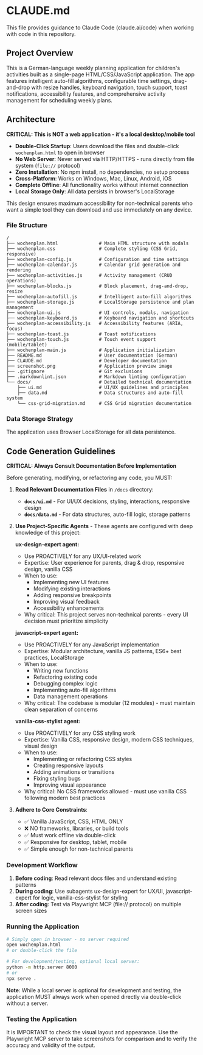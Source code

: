 # CLAUDE.md

This file provides guidance to Claude Code (claude.ai/code) when working with code in this repository.

## Project Overview

This is a German-language weekly planning application for children's activities built as a single-page
HTML/CSS/JavaScript application. The app features intelligent auto-fill algorithms, configurable time settings,
drag-and-drop with resize handles, keyboard navigation, touch support, toast notifications, accessibility
features, and comprehensive activity management for scheduling weekly plans.

## Architecture

**CRITICAL: This is NOT a web application - it's a local desktop/mobile tool**

- **Double-Click Startup**: Users download the files and double-click `wochenplan.html` to open in browser
- **No Web Server**: Never served via HTTP/HTTPS - runs directly from file system (`file://` protocol)
- **Zero Installation**: No npm install, no dependencies, no setup process
- **Cross-Platform**: Works on Windows, Mac, Linux, Android, iOS
- **Complete Offline**: All functionality works without internet connection
- **Local Storage Only**: All data persists in browser's LocalStorage

This design ensures maximum accessibility for non-technical parents who want a simple tool they can download and use immediately on any device.

### File Structure

```text
/
├── wochenplan.html               # Main HTML structure with modals
├── wochenplan.css                # Complete styling (CSS Grid, responsive)
├── wochenplan-config.js          # Configuration and time settings
├── wochenplan-calendar.js        # Calendar grid generation and rendering
├── wochenplan-activities.js      # Activity management (CRUD operations)
├── wochenplan-blocks.js          # Block placement, drag-and-drop, resize
├── wochenplan-autofill.js        # Intelligent auto-fill algorithms
├── wochenplan-storage.js         # LocalStorage persistence and plan management
├── wochenplan-ui.js              # UI controls, modals, navigation
├── wochenplan-keyboard.js        # Keyboard navigation and shortcuts
├── wochenplan-accessibility.js   # Accessibility features (ARIA, focus)
├── wochenplan-toast.js           # Toast notifications
├── wochenplan-touch.js           # Touch event support (mobile/tablet)
├── wochenplan-main.js            # Application initialization
├── README.md                     # User documentation (German)
├── CLAUDE.md                     # Developer documentation
├── screenshot.png                # Application preview image
├── .gitignore                    # Git exclusions
├── .markdownlint.json            # Markdown linting configuration
└── docs/                         # Detailed technical documentation
    ├── ui.md                     # UI/UX guidelines and principles
    ├── data.md                   # Data structures and auto-fill system
    └── css-grid-migration.md     # CSS Grid migration documentation
```

### Data Storage Strategy

The application uses Browser LocalStorage for all data persistence.

## Code Generation Guidelines

**CRITICAL: Always Consult Documentation Before Implementation**

Before generating, modifying, or refactoring any code, you MUST:

1. **Read Relevant Documentation Files** in `/docs` directory:
   - **`docs/ui.md`** - For UI/UX decisions, styling, interactions, responsive design
   - **`docs/data.md`** - For data structures, auto-fill logic, storage patterns

2. **Use Project-Specific Agents** - These agents are configured with deep knowledge of this project:

   **ux-design-expert agent:**
   - Use PROACTIVELY for any UX/UI-related work
   - Expertise: User experience for parents, drag & drop, responsive design, vanilla CSS
   - When to use:
     - Implementing new UI features
     - Modifying existing interactions
     - Adding responsive breakpoints
     - Improving visual feedback
     - Accessibility enhancements
   - Why critical: This project serves non-technical parents - every UI decision must prioritize simplicity

   **javascript-expert agent:**
   - Use PROACTIVELY for any JavaScript implementation
   - Expertise: Modular architecture, vanilla JS patterns, ES6+ best practices, LocalStorage
   - When to use:
     - Writing new functions
     - Refactoring existing code
     - Debugging complex logic
     - Implementing auto-fill algorithms
     - Data management operations
   - Why critical: The codebase is modular (12 modules) - must maintain clean separation of concerns

   **vanilla-css-stylist agent:**
   - Use PROACTIVELY for any CSS styling work
   - Expertise: Vanilla CSS, responsive design, modern CSS techniques, visual design
   - When to use:
     - Implementing or refactoring CSS styles
     - Creating responsive layouts
     - Adding animations or transitions
     - Fixing styling bugs
     - Improving visual appearance
   - Why critical: No CSS frameworks allowed - must use vanilla CSS following modern best practices

3. **Adhere to Core Constraints**:
   - ✅ Vanilla JavaScript, CSS, HTML ONLY
   - ❌ NO frameworks, libraries, or build tools
   - ✅ Must work offline via double-click
   - ✅ Responsive for desktop, tablet, mobile
   - ✅ Simple enough for non-technical parents

### Development Workflow

1. **Before coding**: Read relevant docs files and understand existing patterns
2. **During coding**: Use subagents ux-design-expert for UX/UI, javascript-expert for logic, vanilla-css-stylist for styling
3. **After coding**: Test via Playwright MCP (file:// protocol) on multiple screen sizes

### Running the Application

```bash
# Simply open in browser - no server required
open wochenplan.html
# or double-click the file

# For development/testing, optional local server:
python -m http.server 8000
# or
npx serve .
```

**Note**: While a local server is optional for development and testing, the application MUST always work when opened directly via double-click without a server.

### Testing the Application

It is IMPORTANT to check the visual layout and appearance. Use the Playwright MCP server to take screenshots for comparison and to verify the accuracy and validity of the output.
